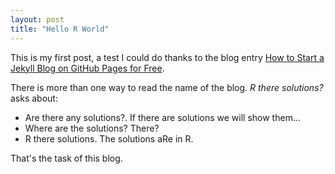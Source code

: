 ```yaml
---
layout: post
title: "Hello R World"
---
```

This is my first post, a test I could do thanks to the blog entry [How to Start a Jekyll Blog on GitHub Pages for Free](https://onextrapixel.com/start-jekyll-blog-github-pages-free/).

There is more than one way to read the name of the blog. *R there solutions?* asks about:
* Are there any solutions?. If there are solutions we will show them...
* Where are the solutions? There?
* R there solutions. The solutions aRe in R.

That's the task of this blog.
